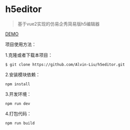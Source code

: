 # h5editor

> 基于vue2实现的仿易企秀简易版h5编辑器

[DEMO](https://alvin-liu.github.io/h5editor/dist/ "DEMO")

项目使用方法：

1.克隆或者下载本项目：

    $ git clone https://github.com/Alvin-Liu/h5editor.git

2.安装模块依赖：

    npm install

3.开发环境：

    npm run dev

4.打包代码：

    npm run build

   

